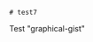                                                                                                                                                                                                                                                                                                                # test7
Test "graphical-gist"